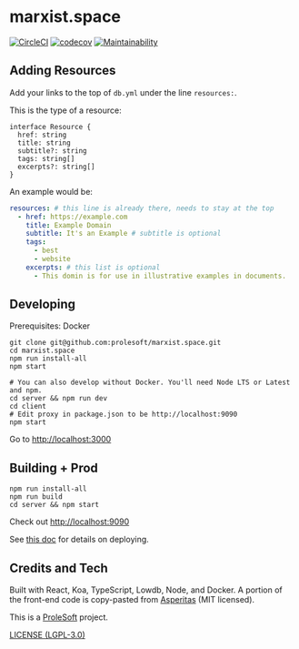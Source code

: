 # marxist.space

[![CircleCI](https://circleci.com/gh/prolesoft/marxist.space.svg?style=svg)](https://circleci.com/gh/prolesoft/marxist.space) [![codecov](https://codecov.io/gh/prolesoft/marxist.space/branch/master/graph/badge.svg)](https://codecov.io/gh/prolesoft/marxist.space) [![Maintainability](https://api.codeclimate.com/v1/badges/af5ebb6ca8951512bec3/maintainability)](https://codeclimate.com/github/prolesoft/marxist.space/maintainability)

## Adding Resources

Add your links to the top of `db.yml` under the line `resources:`.

This is the type of a resource:

```
interface Resource {
  href: string
  title: string
  subtitle?: string
  tags: string[]
  excerpts?: string[]
}
```

An example would be:

```yaml
resources: # this line is already there, needs to stay at the top
  - href: https://example.com
    title: Example Domain
    subtitle: It's an Example # subtitle is optional
    tags:
      - best
      - website
    excerpts: # this list is optional
      - This domin is for use in illustrative examples in documents.
```

## Developing

Prerequisites: Docker

```shell
git clone git@github.com:prolesoft/marxist.space.git
cd marxist.space
npm run install-all
npm start

# You can also develop without Docker. You'll need Node LTS or Latest and npm.
cd server && npm run dev
cd client
# Edit proxy in package.json to be http://localhost:9090
npm start
```

Go to <http://localhost:3000>

## Building + Prod

```shell
npm run install-all
npm run build
cd server && npm start
```

Check out <http://localhost:9090>

See [this doc](./scripts/deployment/README.md) for details on deploying.

## Credits and Tech

Built with React, Koa, TypeScript, Lowdb, Node, and Docker.
A portion of the front-end code is copy-pasted from
[Asperitas](https://github.com/d11z/asperitas) (MIT licensed).

This is a [ProleSoft](https://prolesoft.github.io) project.

[LICENSE (LGPL-3.0)](./LICENSE.md)
